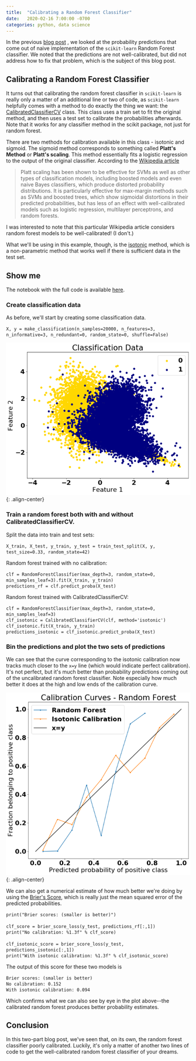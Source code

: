```yaml
---
title:  "Calibrating a Random Forest Classifier"
date:   2020-02-16 7:00:00 -0700
categories: python, data science
---
```


In the previous [blog post](https://dataisblue.io/python,/data/science/2020/02/15/random-forest-is-not-calibrated.html) , we looked at the probability predictions that come out of naive implementation of the `scikit-learn` Random Forest classifier. We noted that the predictions are not well-calibrated, but did not address how to fix that problem, which is the subject of this blog post.

<!--more-->

## Calibrating a Random Forest Classifier
It turns out that calibrating the random forest classifier in `scikit-learn` is really only a matter of an additional line or two of code, as `scikit-learn` helpfully comes with a method to do exactly the thing we want: the [CalibratedClassifierCV](https://scikit-learn.org/stable/modules/generated/sklearn.calibration.CalibratedClassifierCV.html#sklearn.calibration.CalibratedClassifierCV) class. This class uses a train set to fit the original method, and then uses a test set to calibrate the probabilities afterwards. Note that it works for any classifier method in the scikit package, not just for random forest.

There are two methods for calibration available in this class - isotonic and sigmoid. The sigmoid method corresponds to something called **Platt's Method** or **Platt's scaling**. This method essentially fits a logistic regression to the output of the original classifier. According to the [Wikipedia article](https://en.wikipedia.org/wiki/Platt_scaling)

>Platt scaling has been shown to be effective for SVMs as well as other types of classification models, including boosted models and even naive Bayes classifiers, which produce distorted probability distributions. It is particularly effective for max-margin methods such as SVMs and boosted trees, which show sigmoidal distortions in their predicted probabilities, but has less of an effect with well-calibrated models such as logistic regression, multilayer perceptrons, and random forests.

I was interested to note that this particular Wikipedia article considers random forest models to be well-calibrated! (I don't.)

What we'll be using in this example, though, is the [isotonic](https://en.wikipedia.org/wiki/Isotonic_regression) method, which is a non-parametric method that works well if there is sufficient data in the test set.

## Show me

The notebook with the full code is available [here](https://github.com/PhysB/blog_notebooks/blob/master/Calibrating%20a%20Random%20Forest.ipynb).

### Create classification data

As before, we'll start by creating some classification data.
```
X, y = make_classification(n_samples=20000, n_features=3, n_informative=3, n_redundant=0, random_state=0, shuffle=False)
```

![Classification data](/assets/classification2.png){: .align-center}

### Train a random forest both with and without CalibratedClassifierCV.

Split the data into train and test sets: 
```
X_train, X_test, y_train, y_test = train_test_split(X, y, test_size=0.33, random_state=42)
```

Random forest trained with no calibration:
```
clf = RandomForestClassifier(max_depth=3, random_state=0, min_samples_leaf=3).fit(X_train, y_train)
predictions_rf = clf.predict_proba(X_test)
```

Random forest trained with CalibratedClassifierCV:
```
clf = RandomForestClassifier(max_depth=3, random_state=0, min_samples_leaf=3)
clf_isotonic = CalibratedClassifierCV(clf, method='isotonic')
clf_isotonic.fit(X_train, y_train)
predictions_isotonic = clf_isotonic.predict_proba(X_test)
```

### Bin the predictions and plot the two sets of predictions
We can see that the curve corresponding to the isotonic calibration now tracks much closer to the `x=y` line (which would indicate perfect calibration). It's not perfect, but it's much better than probability predictions coming out of the uncalibrated random forest classifier. Note especially how much better it does at the high and low ends of the calibration curve.

![Classification data](/assets/random_forest_isotonic.png){: .align-center}

We can also get a numerical estimate of how much better we're doing by using the [Brier's Score](https://en.wikipedia.org/wiki/Brier_score), which is really just the mean squared error of the predicted probabilities.

```
print("Brier scores: (smaller is better)")

clf_score = brier_score_loss(y_test, predictions_rf[:,1])
print("No calibration: %1.3f" % clf_score)

clf_isotonic_score = brier_score_loss(y_test, predictions_isotonic[:,1])
print("With isotonic calibration: %1.3f" % clf_isotonic_score)
```

The output of this score for these two models is

```
Brier scores: (smaller is better)
No calibration: 0.152
With isotonic calibration: 0.094
```

Which confirms what we can also see by eye in the plot above--the calibrated random forest produces better probability estimates.

## Conclusion
In this two-part blog post, we've seen that, on its own, the random forest classifier poorly calibrated. Luckily, it's only a matter of another two lines of code to get the well-calibrated random forest classifier of your dreams. 




